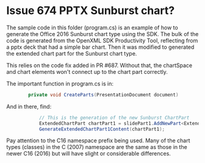 # Issue 674 PPTX Sunburst chart? 

The sample code in this folder (program.cs) is an example of how to generate the Office 2016 Sunburst chart type using the SDK. The bulk of the code is generated from the OpenXML SDK Productivity Tool, reflecting from a pptx deck that had a simple bar chart. Then it was modified to generated the extended chart part for the Sunburst chart type.

This relies on the code fix added in PR #687. Without that, the chartSpace and chart elements won't connect up to the chart part correctly.

The important function in program.cs is in: 

```csharp
        private void CreateParts(PresentationDocument document)
```

And in there, find: 

```csharp
            // This is the generation of the new Sunburst ChartPart
            ExtendedChartPart chartPart1 = slidePart1.AddNewPart<ExtendedChartPart>("rId2");
            GenerateExtendedChartPart1Content(chartPart1);
```

Pay attention to the C16 namespace prefix being used. Many of the chart types (classes) in the C (2007) namespace are the same as those in the newer C16 (2016) but will have slight or considerable differences. 


